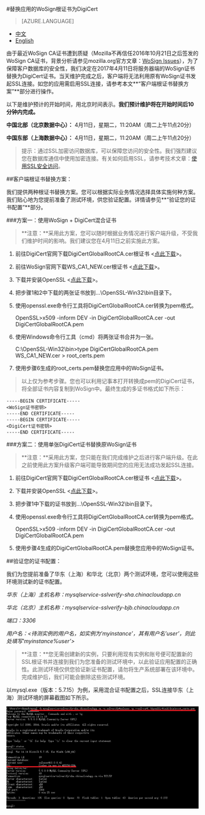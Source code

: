 <properties linkid="" urlDisplayName="" pageTitle="如何如何替换WoSign根证书" metaKeywords="Azure 云，技术文档，文档与资源，MySQL,数据库，连接池,SSL安全访问，connection pool, Azure MySQL, MySQL PaaS,Azure MySQL PaaS, Azure MySQL Service, Azure RDS" description="本文介绍如何将应用的WoSign根证书替换为DigiCert根证书。" metaCanonical="" services="MySQL" documentationCenter="Services" title="" authors="" solutions="" manager="" editor="" />

#替换应用的WoSign根证书为DigiCert
> [AZURE.LANGUAGE]
- [中文](/documentation/articles/mysql-database-wosign-digicert-rotate/)
- [English](/documentation/articles/mysql-database-enus-wosign-digicert-rotate/) 

<tags ms.service="mysql" ms.date="3/8/2017" wacn.date="3/8/2017" wacn.lang="cn" />


由于最近WoSign CA证书遭到质疑（Mozilla不再信任2016年10月21日之后签发的WoSign CA证书，背景分析请参见mozilla.org官方文章：[WoSign Issues](https://wiki.mozilla.org/CA:WoSign_Issues)），为了保障客户数据库的安全性，我们决定在2017年4月11日将服务器端的WoSign证书替换为DigiCert证书。当天维护完成之后，客户端将无法利用原有WoSign证书发起SSL连接。如您的应用需启用SSL连接，请参考本文**“客户端根证书替换方案”**部分进行操作。

以下是维护预计的开始时间，用北京时间表示。**我们预计维护将在开始时间后10分钟内完成。**

**中国北部（北京数据中心）：**	4月11日，星期二，11:20AM（周二上午11点20分）

**中国东部（上海数据中心）：**	4月11日，星期二，11:20AM（周二上午11点20分）



>提示：通过SSL加密访问数据库，可以保障您访问的安全性。我们强烈建议您在数据库通信中使用加密连接。有关如何启用SSL，请参考技术文章：[使用SSL安全访问](https://www.azure.cn/documentation/articles/mysql-database-ssl-connection/)。

##客户端根证书替换方案：

我们提供两种根证书替换方案。您可以根据实际业务情况选择具体实施何种方案。我们贴心地为您提前准备了测试环境，供您验证配置。详情请参见**“验证您的证书配置”**部分。

###方案一：使用WoSign + DigiCert混合证书

>**注意：**采用此方案，您可以随时根据业务情况进行客户端升级，不受我们维护时间的影响。我们建议您在4月11日之前实施此方案。

1. 前往DigiCert官网下载DigiCertGlobalRootCA.cer根证书 <[点此下载](https://www.digicert.com/CACerts/DigiCertGlobalRootCA.crt)>。

2. 前往WoSign官网下载WS_CA1_NEW.cer根证书 <[点此下载](https://www.wosign.com/Root/WS_CA1_NEW.crt)>。

3. 下载并安装OpenSSL <[点此下载](http://slproweb.com/download/Win32OpenSSL_Light-1_1_0e.exe)>。

4. 把步骤1和2中下载的两张证书放到…\OpenSSL-Win32\bin目录下。

5. 使用openssl.exe命令行工具将DigiCertGlobalRootCA.cer转换为pem格式。

    OpenSSL>x509 -inform DEV -in DigiCertGlobalRootCA.cer -out DigiCertGlobalRootCA.pem

6. 使用Windows命令行工具（cmd）将两张证书合并为一张。

    C:\OpenSSL-Win32\bin>type DigiCertGlobalRootCA.pem WS_CA1_NEW.cer > root_certs.pem

7. 使用步骤6生成的root_certs.pem替换您应用中的WoSign证书。


>以上仅为参考步骤。您也可以利用记事本打开转换成pem的DigiCert证书，将全部证书内容复制到WoSign中。最终生成的多证书格式如下所示：

    -----BEGIN CERTIFICATE-----
    <WoSign证书密钥>
    -----END CERTIFICATE-----
    -----BEGIN CERTIFICATE-----
    <DigiCert证书密钥>
    -----END CERTIFICATE-----

###方案二：使用单张DigiCert证书替换原WoSign证书


>**注意：**采用此方案，您只能在我们完成维护之后进行客户端升级。在此之前使用此方案升级客户端可能导致期间您的应用无法成功发起SSL连接。

1.	前往DigiCert官网下载DigiCertGlobalRootCA.cer根证书 <[点此下载](https://www.digicert.com/CACerts/DigiCertGlobalRootCA.crt)>。

2.	下载并安装OpenSSL <[点此下载](http://slproweb.com/download/Win32OpenSSL_Light-1_1_0e.exe)>。

3.	把步骤1中下载的证书放到…\OpenSSL-Win32\bin目录下。

4.	使用openssl.exe命令行工具将DigiCertGlobalRootCA.cer转换为pem格式。

    OpenSSL>x509 -inform DEV -in DigiCertGlobalRootCA.cer -out DigiCertGlobalRootCA.pem

5.	使用步骤4生成的DigiCertGlobalRootCA.pem替换您应用中的WoSign证书。

##验证您的证书配置：

我们为您提前准备了华东（上海）和华北（北京）两个测试环境，您可以使用这些环境测试新的证书配置。

*华东（上海）主机名称：mysqlservice-sslverify-sha.chinacloudapp.cn*

*华北（北京）主机名称：mysqlservice-sslverify-bjb.chinacloudapp.cn*

*端口：3306*

*用户名：<待测实例的用户名，如实例为’myinstance’，其有用户名’user’，则此处填写’myinstance%user’>*


>**注意：**您无需创建新的实例，只要利用现有实例和账号便可配置新的SSL根证书并连接到我们为您准备的测试环境中，以此验证应用配置的正确性。此测试环境仅供您验证新证书配置，请勿将生产系统部署在该环境中。完成维护后，我们可能会删除这些测试环境。

以mysql.exe（版本：5.7.15）为例，采用混合证书配置之后，SSL连接华东（上海）测试环境的屏幕截图如下所示。

![验证SSL配置][1]

<!--Image references-->

[1]: ./media/mysql-database-wosign-digicert-rotate/validating.png